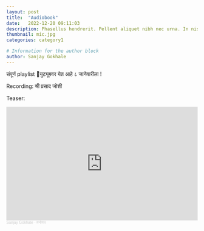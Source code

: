 ```yaml
---
layout: post
title:  "Audiobook"
date:   2022-12-20 09:11:03
description: Phasellus hendrerit. Pellent aliquet nibh nec urna. In nis aliquet vel, dapibus id,mattis.
thumbnail: mic.jpg
categories: category1

# Information for the author block
author: Sanjay Gokhale
---
```


संपूर्ण playlist युट्यूबवर येत आहे ८ जानेवारीला ! <!--[Youtube][link0]-->

Recording: श्री प्रसाद जोशी 

Teaser:

<iframe width="100%" height="300" scrolling="no" frameborder="no" allow="autoplay" src="https://w.soundcloud.com/player/?url=https%3A//api.soundcloud.com/tracks/1410825010&color=%23ff5500&auto_play=false&hide_related=false&show_comments=true&show_user=true&show_reposts=false&show_teaser=true&visual=true"></iframe><div style="font-size: 10px; color: #cccccc;line-break: anywhere;word-break: normal;overflow: hidden;white-space: nowrap;text-overflow: ellipsis; font-family: Interstate,Lucida Grande,Lucida Sans Unicode,Lucida Sans,Garuda,Verdana,Tahoma,sans-serif;font-weight: 100;"><a href="https://soundcloud.com/sanjay_gokhale" title="Sanjay Gokhale" target="_blank" style="color: #cccccc; text-decoration: none;">Sanjay Gokhale</a> · <a href="https://soundcloud.com/sanjay_gokhale/vy1giqj9hd1p" title="मनोगत" target="_blank" style="color: #cccccc; text-decoration: none;">मनोगत</a></div>

[link0]: https://www.youtube.com/playlist?list=PLrofJ3Z9qDArjjp3imt71u7p5sVecQlp_
